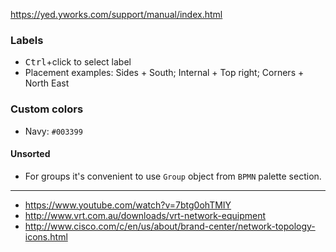 https://yed.yworks.com/support/manual/index.html
### Labels

* <kbd>Ctrl</kbd>+click to select label
* Placement examples: Sides + South; Internal + Top right; Corners + North East

### Custom colors
* Navy: `#003399`

#### Unsorted
* For groups it's convenient to use `Group` object from `BPMN` palette section.

----
* https://www.youtube.com/watch?v=7btg0ohTMIY
* http://www.vrt.com.au/downloads/vrt-network-equipment
* http://www.cisco.com/c/en/us/about/brand-center/network-topology-icons.html
